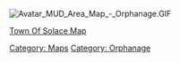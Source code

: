 ![](Avatar_MUD_Area_Map_-_Orphanage.GIF "Avatar_MUD_Area_Map_-_Orphanage.GIF")

[Town Of Solace Map](Town_Of_Solace_Map "wikilink")  

[Category: Maps](Category:_Maps "wikilink") [Category:
Orphanage](Category:_Orphanage "wikilink")
